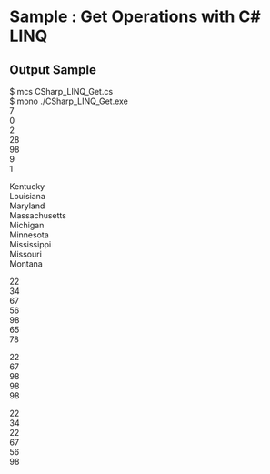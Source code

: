 # Sample : Get Operations with C# LINQ

## Output Sample

$ mcs CSharp_LINQ_Get.cs  
$ mono ./CSharp_LINQ_Get.exe   
7  
0  
2  
28  
98  
9  
1  

Kentucky  
Louisiana  
Maryland  
Massachusetts  
Michigan  
Minnesota  
Mississippi  
Missouri  
Montana  

22  
34  
67  
56  
98  
65  
78  

22  
67  
98  
98  
98  

22  
34  
22  
67  
56  
98  

